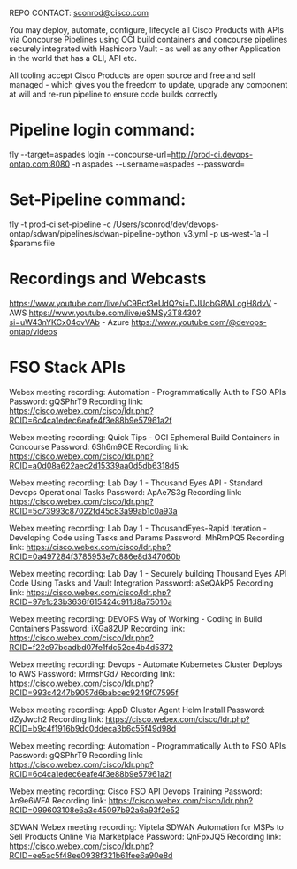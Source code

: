 REPO CONTACT: sconrod@cisco.com

You may deploy, automate, configure, lifecycle all Cisco Products with APIs via Concourse Pipelines using OCI build containers and concourse pipelines
securely integrated with Hashicorp Vault - as well as any other Application in the world that has a CLI, API etc.

All tooling accept Cisco Products are open source and free and self managed - which gives you the freedom to update, upgrade any component 
at will and re-run pipeline to ensure code builds correctly


Pipeline login command:
======
fly --target=aspades login --concourse-url=http://prod-ci.devops-ontap.com:8080 -n aspades --username=aspades --password=

Set-Pipeline command:
==========
fly -t prod-ci set-pipeline -c /Users/sconrod/dev/devops-ontap/sdwan/pipelines/sdwan-pipeline-python_v3.yml -p us-west-1a -l $params file

Recordings and Webcasts
======================
https://www.youtube.com/live/vC9Bct3eUdQ?si=DJUobG8WLcgH8dvV - AWS
https://www.youtube.com/live/eSMSy3T8430?si=uW43nYKCx04ovVAb - Azure
https://www.youtube.com/@devops-ontap/videos

FSO Stack APIs
==============

Webex meeting recording: Automation - Programmatically Auth to FSO APIs
Password: gQSPhrT9
Recording link: https://cisco.webex.com/cisco/ldr.php?RCID=6c4ca1edec6eafe4f3e88b9e57961a2f

Webex meeting recording: Quick Tips - OCI Ephemeral Build Containers in Concourse
Password: 6Sh6m9CE
Recording link: https://cisco.webex.com/cisco/ldr.php?RCID=a0d08a622aec2d15339aa0d5db6318d5

Webex meeting recording: Lab Day 1 - Thousand Eyes API - Standard Devops Operational Tasks
Password: ApAe7S3g
Recording link: https://cisco.webex.com/cisco/ldr.php?RCID=5c73993c87022fd45c83a99ab1c0a93a

Webex meeting recording: Lab Day 1 - ThousandEyes-Rapid Iteration - Developing Code using Tasks and Params
Password: MhRrnPQ5
Recording link: https://cisco.webex.com/cisco/ldr.php?RCID=0a497284f3785953e7c886e8d347060b

Webex meeting recording: Lab Day 1 - Securely building Thousand Eyes API Code Using Tasks and Vault Integration
Password: aSeQAkP5
Recording link: https://cisco.webex.com/cisco/ldr.php?RCID=97e1c23b3636f615424c911d8a75010a

Webex meeting recording: DEVOPS Way of Working - Coding in Build Containers
Password: iXGa82UP
Recording link: https://cisco.webex.com/cisco/ldr.php?RCID=f22c97bcadbd07fe1fdc52ce4b4d5372

Webex meeting recording: Devops - Automate Kubernetes Cluster Deploys to AWS
Password: MrmshGd7
Recording link: https://cisco.webex.com/cisco/ldr.php?RCID=993c4247b9057d6babcec9249f07595f

Webex meeting recording: AppD Cluster Agent Helm Install
Password: dZyJwch2
Recording link: https://cisco.webex.com/cisco/ldr.php?RCID=b9c4f1916b9dc0ddeca3b6c55f49d98d

Webex meeting recording: Automation - Programmatically Auth to FSO APIs
Password: gQSPhrT9
Recording link: https://cisco.webex.com/cisco/ldr.php?RCID=6c4ca1edec6eafe4f3e88b9e57961a2f

Webex meeting recording: Cisco FSO API Devops Training
Password: An9e6WFA
Recording link: https://cisco.webex.com/cisco/ldr.php?RCID=099603108e6a3c45097b92a6a93f2e52

SDWAN
Webex meeting recording: Viptela SDWAN Automation for MSPs to Sell Products Online Via Marketplace
Password: QnFpxJQ5
Recording link: https://cisco.webex.com/cisco/ldr.php?RCID=ee5ac5f48ee0938f321b61fee6a90e8d



